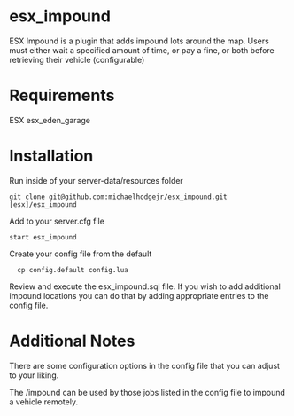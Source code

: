 # esx_impound

ESX Impound is a plugin that adds impound lots around the map. Users must either wait a specified amount of time, or pay a fine, or both
before retrieving their vehicle (configurable)

# Requirements
ESX
esx_eden_garage

# Installation

Run inside of your server-data/resources folder

```
git clone git@github.com:michaelhodgejr/esx_impound.git [esx]/esx_impound
```

Add to your server.cfg file

```
start esx_impound
```

Create your config file from the default

```
  cp config.default config.lua
```

Review and execute the esx_impound.sql file. If you wish to add additional impound locations you can do that
by adding appropriate entries to the config file.

# Additional Notes

There are some configuration options in the config file that you can adjust to your liking.

The /impound can be used by those jobs listed in the config file to impound a vehicle remotely.
